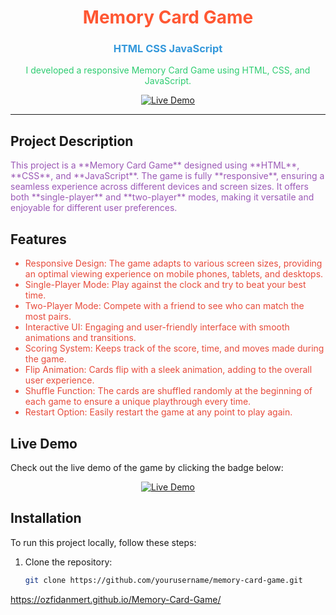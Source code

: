 <div align="center">
  <h1 style="color:#ff5733;">Memory Card Game</h1>
  <h3 style="color:#3498db;">HTML CSS JavaScript</h3>
  <p style="color:#2ecc71;">
    I developed a responsive Memory Card Game using HTML, CSS, and JavaScript.
  </p>
  <a href="https://yourusername.github.io/memory-card-game">
    <img src="https://img.shields.io/badge/Live%20Demo-Click%20Here-brightgreen" alt="Live Demo">
  </a>
</div>

---

## Project Description

<p style="color:#9b59b6;">
  This project is a **Memory Card Game** designed using **HTML**, **CSS**, and **JavaScript**. The game is fully **responsive**, ensuring a seamless experience across different devices and screen sizes. It offers both **single-player** and **two-player** modes, making it versatile and enjoyable for different user preferences.
</p>

## Features

<ul style="color:#e74c3c;">
  <li>Responsive Design: The game adapts to various screen sizes, providing an optimal viewing experience on mobile phones, tablets, and desktops.</li>
  <li>Single-Player Mode: Play against the clock and try to beat your best time.</li>
  <li>Two-Player Mode: Compete with a friend to see who can match the most pairs.</li>
  <li>Interactive UI: Engaging and user-friendly interface with smooth animations and transitions.</li>
  <li>Scoring System: Keeps track of the score, time, and moves made during the game.</li>
  <li>Flip Animation: Cards flip with a sleek animation, adding to the overall user experience.</li>
  <li>Shuffle Function: The cards are shuffled randomly at the beginning of each game to ensure a unique playthrough every time.</li>
  <li>Restart Option: Easily restart the game at any point to play again.</li>
</ul>

## Live Demo

Check out the live demo of the game by clicking the badge below:

<div align="center">
  <a href="https://yourusername.github.io/memory-card-game">
    <img src="https://img.shields.io/badge/Live%20Demo-Click%20Here-brightgreen" alt="Live Demo">
  </a>
</div>

## Installation

To run this project locally, follow these steps:

1. Clone the repository:
   ```sh
   git clone https://github.com/yourusername/memory-card-game.git


https://ozfidanmert.github.io/Memory-Card-Game/

